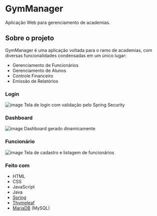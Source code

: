 # GymManager

Aplicação Web para gerenciamento de academias.

## Sobre o projeto

GymManager é uma aplicação voltada para o ramo de academias, com diversas funcionalidades condensadas em um único lugar:

- Gerenciamento de Funcionários
- Gerenciamento de Alunos
- Controle Financeiro
- Emissão de Relatórios

### Login
![image](https://github.com/yagodaoud/GymManager/assets/104167181/2994dec1-c38d-4151-b6e4-f64b8053b6e3)
Tela de login com validação pelo Spring Security

### Dashboard
![image](https://github.com/yagodaoud/GymManager/assets/104167181/bad75f29-d9fd-4441-b931-a893b719e140)
Dashboard gerado dinamicamente

### Funcionário
![image](https://github.com/yagodaoud/GymManager/assets/104167181/17ed1b71-82ff-4777-be5e-1fa7e048a735)
Tela de cadastro e listagem de funcionários

### Feito com

- HTML
- CSS
- JavaScript
- Java
- [Spring](https://spring.io/)
- [Thymeleaf](https://www.thymeleaf.org/)
- [MariaDB](https://mariadb.org/) (MySQL) 
